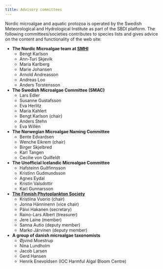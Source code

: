 ```yaml
---
title: Advisory committees
---
```


Nordic microalgae and aquatic protozoa is operated by the Swedish Meteorological and Hydrological Institute as part of the SBDI platform. The following committees/societies contributes to species lists and gives advice on the content and functionality of the web site:

* __The Nordic Microalgae team at [SMHI](https://www.smhi.se/kontakta-smhi/smhis-lokalkontor/smhi-goteborg-1.6449)__
    * Bengt Karlson
    * Ann-Turi Skjevik
    * Maria Karlberg
    * Marie Johansen
    * Arnold Andreasson
    * Andreas Loo
    * Anders Torstensson
* __The Swedish Microalgae Committee (SMAC)__
    * Lars Edler
    * Susanne Gustafsson
    * Eva Herlitz
    * Maria Kahlert
    * Bengt Karlson (chair)
    * Anders Stehn
    * Eva Willén
* __The Norwegian Microalgae Naming Committee__
    * Bente Edvardsen
    * Wenche Eikrem (chair)
    * Birger Skjelbred
    * Karl Tangen
    * Cecilie von Quilfeldt
* __The Unofficial Icelandic Microalgae Committee__
    * Hafsteinn Guðfinnsson
    * Kristinn Gudmundsson
    * Agnes Eydal
    * Kristin Valsdottir
    * Karl Gunnarsson
* [__The Finnish Phytoplankton Society__](http://www.kasviplanktonseura.fi/en/home/)
    * Kristiina Vuorio (chair)
    * Jonna Hänninenn  (vice chair)
    * Päivi Hakanen (secretary)
    * Raino-Lars Albert (treasurer)
    * Jere Laine (member)
    * Sanna Autio (deputy member)
    * Marko Järvinen (deputy member)
* __A group of danish microalgae taxonomists__
    * Øjvind Moestrup
    * Nina Lundholm
    * Jacob Larsen
    * Gerd Hansen
    * Henrik Enevoldsen (IOC Harmful Algal Bloom Centre)
